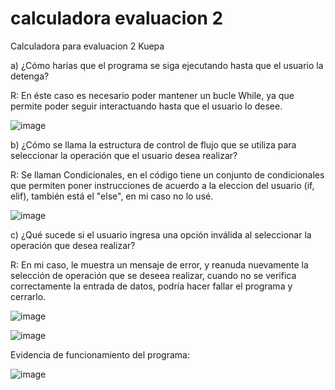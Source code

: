 # calculadora evaluacion 2
Calculadora para evaluacion 2 Kuepa


a) ¿Cómo harías que el programa se siga ejecutando hasta que el usuario la 
detenga?

R: En éste caso es necesario poder mantener un bucle While, ya que permite poder seguir interactuando hasta que el usuario lo desee.

![image](https://github.com/eduardovelazquez01/calculadora/assets/157351114/3f159359-2b5f-4ecd-9f63-c6bee38a42b6)


b) ¿Cómo se llama la estructura de control de flujo que se utiliza para 
seleccionar la operación que el usuario desea realizar?

R: Se llaman Condicionales, en el código tiene un conjunto de condicionales 
que permiten poner instrucciones de acuerdo a la eleccion del usuario (if, elif), también está el "else", en mi caso no lo usé.

![image](https://github.com/eduardovelazquez01/calculadora/assets/157351114/d8431f67-ae94-4bf1-b18b-790d5b8e39e0)



c) ¿Qué sucede si el usuario ingresa una opción inválida al seleccionar la 
operación que desea realizar?

R: En mi caso, le muestra un mensaje de error, y reanuda nuevamente la selección de operación que se deseea realizar, cuando no se verifica correctamente la entrada de datos, podría hacer fallar el programa y cerrarlo.

![image](https://github.com/eduardovelazquez01/calculadora/assets/157351114/538046c6-53a1-4a5c-812d-0c068ff2f0ce)

![image](https://github.com/eduardovelazquez01/calculadora/assets/157351114/f6e2c1fd-0d33-45bb-bcf0-1be2f6649daf)




Evidencia de funcionamiento del programa:

![image](https://github.com/eduardovelazquez01/calculadora/assets/157351114/2d95b41a-09e3-4a5a-8791-ea26660ae978)
